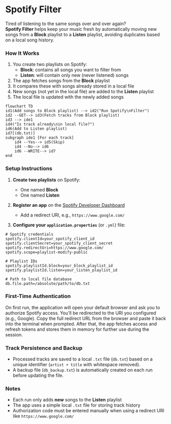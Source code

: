 # Spotify Filter

Tired of listening to the same songs over and over again?\
**Spotify Filter** helps keep your music fresh by automatically moving new songs from a **Block** playlist to a **Listen** playlist, avoiding duplicates based on a local song history.


### How It Works

1. You create two playlists on Spotify:
   - **Block**: contains all songs you want to filter from
   - **Listen**: will contain only new (never listened) songs
2. The app fetches songs from the **Block** playlist
3. It compares these with songs already stored in a local file
4. New songs (not yet in the local file) are added to the **Listen** playlist
5. The local file is updated with the newly added songs

```mermaid
flowchart TD
id1(Add songs to Block playlist) --> id2("Run Spotify\nFilter")
id2 --GET--> id3(Fetch tracks from Block playlist)
id3 --> ide1
id4("Is track already\nin local file?")
id6(Add to Listen playlist)
id7[(db.txt)]
subgraph ide1 [For each track]
    id4 --Yes--> id5(Skip)
    id4 --No--> id6
    id6 --WRITE--> id7
end
````

### Setup Instructions

1. **Create two playlists** on Spotify:

   * One named **Block**
   * One named **Listen**

2. **Register an app** on the [Spotify Developer Dashboard](https://developer.spotify.com/dashboard/)

   * Add a redirect URI, e.g., `https://www.google.com/`

3. **Configure your `application.properties`** (or `.yml`) file:

```properties
# Spotify credentials
spotify.clientId=your_spotify_client_id
spotify.clientSecret=your_spotify_client_secret
spotify.redirectUri=https://www.google.com/
spotify.scope=playlist-modify-public

# Playlist IDs
spotify.playlistId.block=your_block_playlist_id
spotify.playlistId.listen=your_listen_playlist_id

# Path to local file database
db.file.path=/absolute/path/to/db.txt
```

### First-Time Authentication

On first run, the application will open your default browser and ask you to authorize Spotify access. You’ll be redirected to the URI you configured (e.g., Google). Copy the full redirect URL from the browser and paste it back into the terminal when prompted. After that, the app fetches access and refresh tokens and stores them in memory for further use during the session.


### Track Persistence and Backup

* Processed tracks are saved to a local `.txt` file (`db.txt`) based on a unique identifier (`artist + title` with whitespace removed).
* A backup file (`db_backup.txt`) is automatically created on each run before updating the file.

### Notes

* Each run only adds **new** songs to the **Listen** playlist
* The app uses a simple local `.txt` file for storing track history
* Authorization code must be entered manually when using a redirect URI like `https://www.google.com/`
